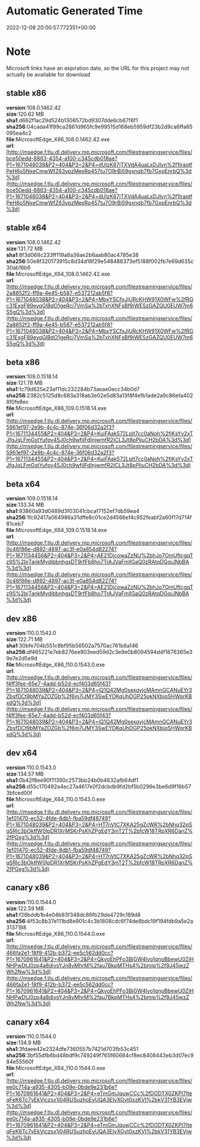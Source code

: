 # Automatic Generated Time
2022-12-08 20:00:57.772351+00:00

# Note
Microsoft links have an expiration date, so the URL for this project may not actually be available for download

## stable x86
**version**:108.0.1462.42  
**size**:120.62 MB  
**sha1**:d662f1ac29d524b1306572bd9307dde6cb67f6f1  
**sha256**:04cada41f99ca2861d965fc9e99515d168eb5959df23b2d9ca6ffa65095ea4c2  
**file**:MicrosoftEdge_X86_108.0.1462.42.exe  
**url**:[http://msedge.f.tlu.dl.delivery.mp.microsoft.com/filestreamingservice/files/bce50edd-8863-4354-a100-c345cdb018ae?P1=1671048038&P2=404&P3=2&P4=dUlzK67jTXVdA4uaLxDJIyn%2f1IraqtfPeH6o5NxeCmwWfZ63ypzMexRq457tu7O9rBi59gxnqb7fb7GxpEnrbQ%3d%3d](http://msedge.f.tlu.dl.delivery.mp.microsoft.com/filestreamingservice/files/bce50edd-8863-4354-a100-c345cdb018ae?P1=1671048038&P2=404&P3=2&P4=dUlzK67jTXVdA4uaLxDJIyn%2f1IraqtfPeH6o5NxeCmwWfZ63ypzMexRq457tu7O9rBi59gxnqb7fb7GxpEnrbQ%3d%3d)  

## stable x64
**version**:108.0.1462.42  
**size**:131.72 MB  
**sha1**:8f3d068c233ff119a8a36ae2b6aab80ac4785e38  
**sha256**:50e8f320173915c8d34d18f29e548488373ef5188f002fb7e69d635c30ab16b6  
**file**:MicrosoftEdge_X64_108.0.1462.42.exe  
**url**:[http://msedge.f.tlu.dl.delivery.mp.microsoft.com/filestreamingservice/files/2a8852f2-ff9a-4e45-b587-e537212ab5f8?P1=1671048038&P2=404&P3=2&P4=MbxYSCfxJjURcKHW91X0WFw%2fRGc31ExgF89eyqGlBdO1geRcj7VmSa%2bTxhXNFsBf9iWESzGAZQU0EUW7m6S5gQ%3d%3d](http://msedge.f.tlu.dl.delivery.mp.microsoft.com/filestreamingservice/files/2a8852f2-ff9a-4e45-b587-e537212ab5f8?P1=1671048038&P2=404&P3=2&P4=MbxYSCfxJjURcKHW91X0WFw%2fRGc31ExgF89eyqGlBdO1geRcj7VmSa%2bTxhXNFsBf9iWESzGAZQU0EUW7m6S5gQ%3d%3d)  

## beta x86
**version**:109.0.1518.14  
**size**:121.78 MB  
**sha1**:1c79d625e23af11dc232284b73aeae0ecc34b0d7  
**sha256**:2382c5125d8c683a318ab3e02e5d83a13f8f4efb1ade2a9c86efa4028f0fe8ec  
**file**:MicrosoftEdge_X86_109.0.1518.14.exe  
**url**:[http://msedge.f.tlu.dl.delivery.mp.microsoft.com/filestreamingservice/files/5961ef97-2e9b-4c4c-874e-36f06d32a2f3?P1=1671134455&P2=404&P3=2&P4=KuiFAak572Lplt7cc0aNoh%2fjKsYv2xTJfgJqLFmGstYufpy45J0ch9wfjIFdInjwmfR2ICL3Jt8pPliuCH2bDA%3d%3d](http://msedge.f.tlu.dl.delivery.mp.microsoft.com/filestreamingservice/files/5961ef97-2e9b-4c4c-874e-36f06d32a2f3?P1=1671134455&P2=404&P3=2&P4=KuiFAak572Lplt7cc0aNoh%2fjKsYv2xTJfgJqLFmGstYufpy45J0ch9wfjIFdInjwmfR2ICL3Jt8pPliuCH2bDA%3d%3d)  

## beta x64
**version**:109.0.1518.14  
**size**:133.34 MB  
**sha1**:93860a93d0489d3f03041cbcaf7152ef7db59ea4  
**sha256**:1fc92417a064986a31dffe8c01ce2d4566ef4c952feabf2a60f17d714f81ceb7  
**file**:MicrosoftEdge_X64_109.0.1518.14.exe  
**url**:[http://msedge.f.tlu.dl.delivery.mp.microsoft.com/filestreamingservice/files/0c46f86e-d892-4897-ac3f-e0a854d82274?P1=1671134456&P2=404&P3=2&P4=AE21DjcowaZzNU%2bhJo7OmUftcgqTz9S%2bjTankMydjbbnhgsDT9rfFb8ho7TrAJVaFmllGaQ0zRAtqDGqiJNbBA%3d%3d](http://msedge.f.tlu.dl.delivery.mp.microsoft.com/filestreamingservice/files/0c46f86e-d892-4897-ac3f-e0a854d82274?P1=1671134456&P2=404&P3=2&P4=AE21DjcowaZzNU%2bhJo7OmUftcgqTz9S%2bjTankMydjbbnhgsDT9rfFb8ho7TrAJVaFmllGaQ0zRAtqDGqiJNbBA%3d%3d)  

## dev x86
**version**:110.0.1543.0  
**size**:122.71 MB  
**sha1**:30bfe704b551c8bf95b56502a7570ac761b8a146  
**sha256**:df465221e7eb8276ee903eed59d2c3e9e0b8094594d4f1676365e39e7e2d5e9d  
**file**:MicrosoftEdge_X86_110.0.1543.0.exe  
**url**:[http://msedge.f.tlu.dl.delivery.mp.microsoft.com/filestreamingservice/files/f4ff3fee-65e7-4add-b52d-ecf403d65f43?P1=1671048039&P2=404&P3=2&P4=iQ1Q42Mg0sexqyjcMAmnGCANuEYr3ZbsfDCt9bMYaZOZGb%2f6m7iJMY3SwEYDKqUhDGP25pkNXbjqSHWqrKBxdQ%3d%3d](http://msedge.f.tlu.dl.delivery.mp.microsoft.com/filestreamingservice/files/f4ff3fee-65e7-4add-b52d-ecf403d65f43?P1=1671048039&P2=404&P3=2&P4=iQ1Q42Mg0sexqyjcMAmnGCANuEYr3ZbsfDCt9bMYaZOZGb%2f6m7iJMY3SwEYDKqUhDGP25pkNXbjqSHWqrKBxdQ%3d%3d)  

## dev x64
**version**:110.0.1543.0  
**size**:134.57 MB  
**sha1**:0b42f8ee90f11390c2573bb24b0b4632afb64df1  
**sha256**:d55c170492a4ec27a4617e0f2dcbdb9fd2bf5b0296e3be6d9f16b573bfced00f  
**file**:MicrosoftEdge_X64_110.0.1543.0.exe  
**url**:[http://msedge.f.tlu.dl.delivery.mp.microsoft.com/filestreamingservice/files/1ef01470-ec52-4fde-8db1-fba59df48749?P1=1671048039&P2=404&P3=2&P4=HT7nVtC7XKA25gZcWR%2bNhq32pSqSRIc3bOktfW0IpDR1XrMSKrPsKhZPgEdY3mT2T%2bfcW18TRpXR6DanZ%2fPGxg%3d%3d](http://msedge.f.tlu.dl.delivery.mp.microsoft.com/filestreamingservice/files/1ef01470-ec52-4fde-8db1-fba59df48749?P1=1671048039&P2=404&P3=2&P4=HT7nVtC7XKA25gZcWR%2bNhq32pSqSRIc3bOktfW0IpDR1XrMSKrPsKhZPgEdY3mT2T%2bfcW18TRpXR6DanZ%2fPGxg%3d%3d)  

## canary x86
**version**:110.0.1544.0  
**size**:122.59 MB  
**sha1**:f28bddb1b4e04b93f348dc86fb29de4729c189d8  
**sha256**:4f53c8b37e111bd8e901c4c3b1808cdc6f74de8bdc19f194fdb9a5e2a3137188  
**file**:MicrosoftEdge_X86_110.0.1544.0.exe  
**url**:[http://msedge.f.tlu.dl.delivery.mp.microsoft.com/filestreamingservice/files/466fa2e1-18f9-412b-b372-ee5c562dd0cc?P1=1670961641&P2=404&P3=2&P4=QkvoEhPFo3BiGW4Ivo1qnoBbewU0ZiHNHPwDtJ0zp4a8divsYJn8yMhrM%2fau7BkpMTHs4%2bmip%2f9J45wzZWh2Nw%3d%3d](http://msedge.f.tlu.dl.delivery.mp.microsoft.com/filestreamingservice/files/466fa2e1-18f9-412b-b372-ee5c562dd0cc?P1=1670961641&P2=404&P3=2&P4=QkvoEhPFo3BiGW4Ivo1qnoBbewU0ZiHNHPwDtJ0zp4a8divsYJn8yMhrM%2fau7BkpMTHs4%2bmip%2f9J45wzZWh2Nw%3d%3d)  

## canary x64
**version**:110.0.1544.0  
**size**:134.9 MB  
**sha1**:3fdaee42e2324dfe7360557b7421d703fb53c451  
**sha256**:3bf55dfb6bd48bdf9c749249f765f60684cf8ec8408443eb3d07ec984e55560f  
**file**:MicrosoftEdge_X64_110.0.1544.0.exe  
**url**:[http://msedge.f.tlu.dl.delivery.mp.microsoft.com/filestreamingservice/files/ee0c714a-a935-4305-b09e-0bde9e231b6e?P1=1670961641&P2=404&P3=2&P4=eTmGmJquwCCc%2fDODTX0ZKPI7IteqFeK6Tc7vEkVjczsx1j04RUSuzhoEvUQA3EIvXGvt0xzKVl%2bkV31YB3EVjw%3d%3d](http://msedge.f.tlu.dl.delivery.mp.microsoft.com/filestreamingservice/files/ee0c714a-a935-4305-b09e-0bde9e231b6e?P1=1670961641&P2=404&P3=2&P4=eTmGmJquwCCc%2fDODTX0ZKPI7IteqFeK6Tc7vEkVjczsx1j04RUSuzhoEvUQA3EIvXGvt0xzKVl%2bkV31YB3EVjw%3d%3d)  

